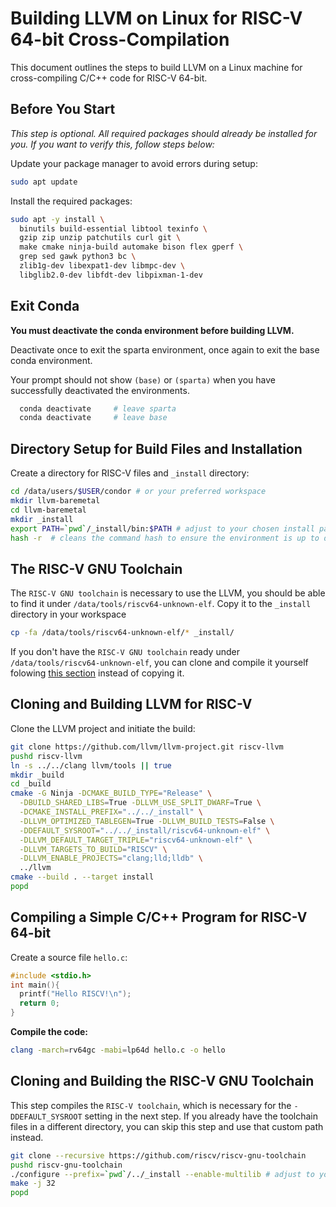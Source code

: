 
# Building LLVM on Linux for RISC-V 64-bit Cross-Compilation

This document outlines the steps to build LLVM on a Linux machine for cross-compiling C/C++ code for RISC-V 64-bit.

## Before You Start

*This step is optional. All required packages should already be installed for you. If you want to verify this, follow steps below:*

Update your package manager to avoid errors during setup:

```bash
sudo apt update
```

Install the required packages:

```bash
sudo apt -y install \
  binutils build-essential libtool texinfo \
  gzip zip unzip patchutils curl git \
  make cmake ninja-build automake bison flex gperf \
  grep sed gawk python3 bc \
  zlib1g-dev libexpat1-dev libmpc-dev \
  libglib2.0-dev libfdt-dev libpixman-1-dev
```

## Exit Conda

**You must deactivate the conda environment before building LLVM.**

Deactivate once to exit the sparta environment, once again to exit the base conda
environment.

Your prompt should not show `(base)` or `(sparta)` when you have
successfully deactivated the environments.

```bash
  conda deactivate     # leave sparta
  conda deactivate     # leave base
```

## Directory Setup for Build Files and Installation

Create a directory for RISC-V files and `_install` directory:

```bash
cd /data/users/$USER/condor # or your preferred workspace
mkdir llvm-baremetal
cd llvm-baremetal
mkdir _install
export PATH=`pwd`/_install/bin:$PATH # adjust to your chosen install path
hash -r  # cleans the command hash to ensure the environment is up to date
```

## The RISC-V GNU Toolchain

The `RISC-V GNU toolchain` is necessary to use the LLVM, you should be able to find it under `/data/tools/riscv64-unknown-elf`. Copy it to the `_install` directory in your workspace

```bash
cp -fa /data/tools/riscv64-unknown-elf/* _install/
```

If you don't have the `RISC-V GNU toolchain` ready under `/data/tools/riscv64-unknown-elf`, you can clone and compile it yourself folowing [this section](#cloning-and-building-the-risc-v-gnu-toolchain) instead of copying it.

## Cloning and Building LLVM for RISC-V

Clone the LLVM project and initiate the build:

```bash
git clone https://github.com/llvm/llvm-project.git riscv-llvm
pushd riscv-llvm
ln -s ../../clang llvm/tools || true
mkdir _build
cd _build
cmake -G Ninja -DCMAKE_BUILD_TYPE="Release" \
  -DBUILD_SHARED_LIBS=True -DLLVM_USE_SPLIT_DWARF=True \
  -DCMAKE_INSTALL_PREFIX="../../_install" \
  -DLLVM_OPTIMIZED_TABLEGEN=True -DLLVM_BUILD_TESTS=False \
  -DDEFAULT_SYSROOT="../../_install/riscv64-unknown-elf" \
  -DLLVM_DEFAULT_TARGET_TRIPLE="riscv64-unknown-elf" \
  -DLLVM_TARGETS_TO_BUILD="RISCV" \
  -DLLVM_ENABLE_PROJECTS="clang;lld;lldb" \
  ../llvm
cmake --build . --target install
popd
```

## Compiling a Simple C/C++ Program for RISC-V 64-bit

Create a source file `hello.c`:

```c
#include <stdio.h>
int main(){
  printf("Hello RISCV!\n");
  return 0;
}
```

**Compile the code:**

```bash
clang -march=rv64gc -mabi=lp64d hello.c -o hello
```

## Cloning and Building the RISC-V GNU Toolchain

This step compiles the `RISC-V toolchain`, which is necessary for the `-DDEFAULT_SYSROOT` setting in the next step. If you already have the toolchain files in a different directory, you can skip this step and use that custom path instead.

```bash
git clone --recursive https://github.com/riscv/riscv-gnu-toolchain
pushd riscv-gnu-toolchain
./configure --prefix=`pwd`/../_install --enable-multilib # adjust to your chosen install path
make -j 32
popd
```
